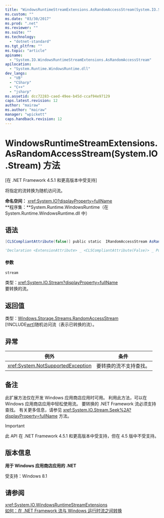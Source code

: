 ```yaml
---
title: "WindowsRuntimeStreamExtensions.AsRandomAccessStream(System.IO.Stream) 方法 | Microsoft Docs"
ms.custom: ""
ms.date: "03/30/2017"
ms.prod: ".net"
ms.reviewer: ""
ms.suite: ""
ms.technology: 
  - "dotnet-standard"
ms.tgt_pltfrm: ""
ms.topic: "article"
apiname: 
  - "System.IO.WindowsRuntimeStreamExtensions.AsRandomAccessStream"
apilocation: 
  - "System.Runtime.WindowsRuntime.dll"
dev_langs: 
  - "VB"
  - "CSharp"
  - "C++"
  - "jsharp"
ms.assetid: dcc72283-caed-49ee-b45d-ccaf94e97129
caps.latest.revision: 12
author: "mairaw"
ms.author: "mairaw"
manager: "wpickett"
caps.handback.revision: 12
---
```

# WindowsRuntimeStreamExtensions.AsRandomAccessStream(System.IO.Stream) 方法
\[在 .NET Framework 4.5.1 和更高版本中受支持\]  
  
 将指定的流转换为随机访问流。  
  
 **命名空间：** <xref:System.IO?displayProperty=fullName>   
 **程序集：**System.Runtime.WindowsRuntime（在 System.Runtime.WindowsRuntime.dll 中）  
  
## 语法  
  
```csharp  
[CLSCompliantAttribute(false)] public static  IRandomAccessStream AsRandomAccessStream(Stream stream)   
```  
  
```vb  
'Declaration <ExtensionAttribute> _ <CLSCompliantAttribute(False)> _ Public Shared Function AsRandomAccessStream ( _         stream As Stream) As IRandomAccessStream   
```  
  
#### 参数  
 `stream`  
  
 类型：<xref:System.IO.Stream?displayProperty=fullName>   
 要转换的流。  
  
## 返回值  
 类型：[Windows.Storage.Streams.RandomAccessStream](http://msdn.microsoft.com/library/windows/apps/windows.storage.streams.randomaccessstream.aspx)   
 [!INCLUDE[wrt](../../../includes/wrt-md.md)]随机访问流（表示已转换的流）。  
  
## 异常  
  
|例外|条件|  
|--------|--------|  
|<xref:System.NotSupportedException>|要转换的流不支持查找。|  
  
## 备注  
 此扩展方法仅在开发 Windows 应用商店应用时可用。  利用此方法，可以在 Windows 应用商店应用中轻松使用流。  要转换的 .NET Framework 流必须支持查找。  有关更多信息，请参见 <xref:System.IO.Stream.Seek%2A?displayProperty=fullName> 方法。  
  
> [!IMPORTANT]
>  此 API 在 .NET Framework 4.5.1 和更高版本中受支持，但在 4.5 版中不受支持。  
  
## 版本信息  
 **用于 Windows 应用商店应用的 .NET**  
  
 受支持：Windows 8.1  
  
## 请参阅  
 <xref:System.IO.WindowsRuntimeStreamExtensions>   
 [如何：在 .NET Framework 流与 Windows 运行时流之间转换](../../../docs/standard/io/how-to-convert-between-dotnet-streams-and-winrt-streams.md)